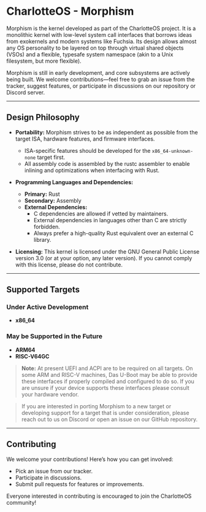 # CharlotteOS - Morphism

Morphism is the kernel developed as part of the CharlotteOS project. It is a monolithic kernel with low-level system call interfaces that borrows ideas from exokernels and modern systems like Fuchsia. Its design allows almost any OS personality to be layered on top through virtual shared objects (VSOs) and a flexible, typesafe system namespace (akin to a Unix filesystem, but more flexible).

Morphism is still in early development, and core subsystems are actively being built. We welcome contributions—feel free to grab an issue from the tracker, suggest features, or participate in discussions on our repository or Discord server.

---

## Design Philosophy

- **Portability:**
  Morphism strives to be as independent as possible from the target ISA, hardware features, and firmware interfaces.
  - ISA-specific features should be developed for the `x86_64-unknown-none` target first.
  - All assembly code is assembled by the rustc assembler to enable inlining and optimizations when interfacing with Rust.

- **Programming Languages and Dependencies:**
  - **Primary:** Rust
  - **Secondary:** Assembly
  - **External Dependencies:**
    - C dependencies are allowed if vetted by maintainers.
    - External dependencies in languages other than C are strictly forbidden.
    - Always prefer a high-quality Rust equivalent over an external C library.

- **Licensing:**
  This kernel is licensed under the GNU General Public License version 3.0 (or at your option, any later version).
  If you cannot comply with this license, please do not contribute.

---

## Supported Targets

### Under Active Development
- **x86_64**
### May be Supported in the Future
- **ARM64**
- **RISC-V64GC**

> **Note:**
> At present UEFI and ACPI are to be required on all targets. On some ARM and RISC-V machines,
Das U-Boot may be able to provide these interfaces if properly compiled and configured to do so.
If you are unsure if your device supports these interfaces please consult your hardware vendor.

> If you are interested in porting Morphism to a new target or developing support for a target that is under consideration,
please reach out to us on Discord or open an issue on our GitHub repository.

---

## Contributing

We welcome your contributions! Here’s how you can get involved:

- Pick an issue from our tracker.
- Participate in discussions.
- Submit pull requests for features or improvements.

Everyone interested in contributing is encouraged to join the CharlotteOS community!
